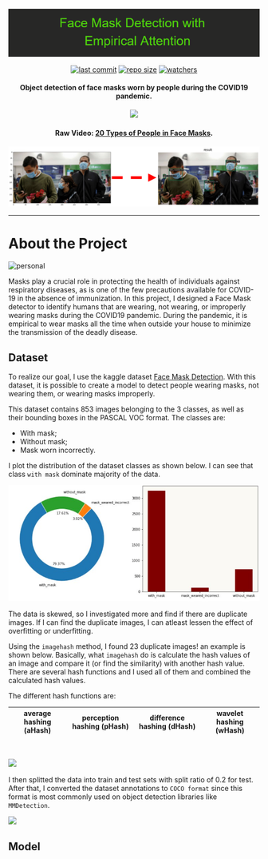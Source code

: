 <p align="center">
  <img 
    src="https://github.com/chandlerbing65nm/Face-Mask-Detection-with-Empirical-Attention/blob/main/Repo_Files/Face_Mask_Detection_with__n__Empirical_Attention.png?raw=true"
  >
</p>

<div align="center">

  <a href="">![last commit](https://img.shields.io/github/last-commit/chandlerbing65nm/Face-Mask-Detection-with-Empirical-Attention)</a>
  <a href="">![repo size](https://img.shields.io/github/repo-size/chandlerbing65nm/Face-Mask-Detection-with-Empirical-Attention)</a>
  <a href="">![watchers](https://img.shields.io/github/watchers/chandlerbing65nm/Face-Mask-Detection-with-Empirical-Attention?style=social)</a>

</div>

<h4 align="center">Object detection of face masks worn by people during the COVID19 pandemic.</h4>

<p align="center">
  <img 
    src="https://github.com/chandlerbing65nm/Face-Mask-Detection-with-Empirical-Attention/blob/main/Demo/ezgif.com-gif-maker.gif?raw=true"
  >
</p>

<h4 align="center">Raw Video: <a href="https://youtu.be/8J9iFWhZdsY" target="_blank">20 Types of People in Face Masks</a>.</h4>

<p align="center">
  <img 
    src="https://github.com/chandlerbing65nm/Face-Mask-Detection-with-Empirical-Attention/blob/main/Demo/mapping.png?raw=true"
  >
</p>

---

# About the Project
![personal](https://img.shields.io/badge/project-chandlertimmdoloriel-red?style=for-the-badge&logo=appveyor)

Masks play a crucial role in protecting the health of individuals against respiratory diseases, as is one of the few precautions available for COVID-19 in the absence of immunization. In this project, I designed a Face Mask detector to identify humans that are wearing, not wearing, or improperly wearing masks during the COVID19 pandemic. During the pandemic, it is empirical to wear masks all the time when outside your house to minimize the transmission of the deadly disease. 

## Dataset
To realize our goal, I use the kaggle dataset [Face Mask Detection](https://www.kaggle.com/datasets/andrewmvd/face-mask-detection?datasetId=667889&sortBy=voteCount). With this dataset, it is possible to create a model to detect people wearing masks, not wearing them, or wearing masks improperly.

This dataset contains 853 images belonging to the 3 classes, as well as their bounding boxes in the PASCAL VOC format.
The classes are:

- With mask;
- Without mask;
- Mask worn incorrectly.

I plot the distribution of the dataset classes as shown below. I can see that class ```with mask``` dominate majority of the data. 

<p align="left">
  <img 
    src="https://github.com/chandlerbing65nm/Face-Mask-Detection-with-Empirical-Attention/blob/main/Repo_Files/distri.jpg?raw=true"
  >
</p>

The data is skewed, so I investigated more and find if there are duplicate images. If I can find the duplicate images, I can atleast lessen the effect of overfitting or underfitting. 

Using the ```imagehash``` method, I found 23 duplicate images! an example is shown below. Basically, what ```imagehash``` do is calculate the hash values of an image and compare it (or find the similarity) with another hash value. There are several hash functions and I used all of them and combined the calculated hash values. 

The different hash functions are:

| average hashing (aHash) | perception hashing (pHash) | difference hashing (dHash) | wavelet hashing (wHash) |
| ----------------------- | -------------------------- | -------------------------- | ----------------------- |

<br>

<p align="left">
  <img 
    src="https://user-images.githubusercontent.com/62779617/162480687-6e9d8f3d-3bd4-4726-b709-62552808fed8.png"
  >
</p>

I then splitted the data into train and test sets with split ratio of 0.2 for test. After that, I converted the dataset annotations to ```COCO format``` since this format is most commonly used on object detection libraries like ```MMDetection```.

<p align="left">
  <img 
    src="https://user-images.githubusercontent.com/62779617/162481317-d6b032e2-6600-4f04-a22a-c89106b123e1.png"
  >
</p>


## Model

